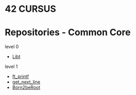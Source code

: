 # 42 CURSUS

# Repositories - Common Core

level 0
* [Libt](https://github.com/PalmNeko/Libt)

level 1
* [ft_printf](https://github.com/PalmNeko/ft_printf)
* [get_next_line](https://github.com/PalmNeko/get_next_line)
* [Born2beRoot](https://github.com/PalmNeko/Born2beRoot)

